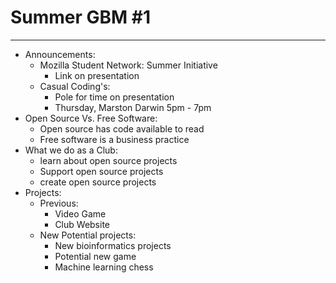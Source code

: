 # Summer GBM #1
---
- Announcements:
  - Mozilla Student Network: Summer Initiative
    - Link on presentation
  - Casual Coding's:
    - Pole for time on presentation
    - Thursday, Marston Darwin 5pm - 7pm
- Open Source Vs. Free Software:
  - Open source has code available to read
  - Free software is a business practice
- What we do as a Club:
  - learn about open source projects
  - Support open source projects
  - create open source projects
- Projects:
  - Previous:
    - Video Game
    - Club Website
  - New Potential projects:
    - New bioinformatics projects
    - Potential new game
    - Machine learning chess
